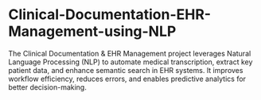 # Clinical-Documentation-EHR-Management-using-NLP
The Clinical Documentation &amp; EHR Management project leverages Natural Language Processing (NLP) to automate medical transcription, extract key patient data, and enhance semantic search in EHR systems. It improves workflow efficiency, reduces errors, and enables predictive analytics for better decision-making.
